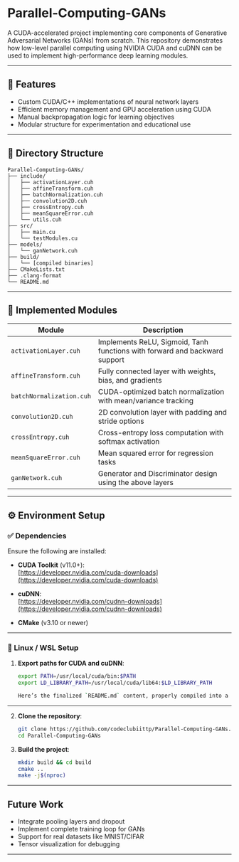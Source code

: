 # Parallel-Computing-GANs

A CUDA-accelerated project implementing core components of Generative Adversarial Networks (GANs) from scratch. This repository demonstrates how low-level parallel computing using NVIDIA CUDA and cuDNN can be used to implement high-performance deep learning modules.

---

## 🔧 Features

- Custom CUDA/C++ implementations of neural network layers
- Efficient memory management and GPU acceleration using CUDA
- Manual backpropagation logic for learning objectives
- Modular structure for experimentation and educational use

---
## 📁 Directory Structure
```
Parallel-Computing-GANs/
├── include/
│   ├── activationLayer.cuh
│   ├── affineTransform.cuh
│   ├── batchNormalization.cuh
│   ├── convolution2D.cuh
│   ├── crossEntropy.cuh
│   ├── meanSquareError.cuh
│   └── utils.cuh
├── src/
│   ├── main.cu
│   └── testModules.cu
├── models/
│   └── ganNetwork.cuh
├── build/
│   └── [compiled binaries]
├── CMakeLists.txt
├── .clang-format
└── README.md
```
---

## 🧠 Implemented Modules

| Module                  | Description |
|--------------------------|-------------|
| `activationLayer.cuh`    | Implements ReLU, Sigmoid, Tanh functions with forward and backward support |
| `affineTransform.cuh`    | Fully connected layer with weights, bias, and gradients |
| `batchNormalization.cuh` | CUDA-optimized batch normalization with mean/variance tracking |
| `convolution2D.cuh`      | 2D convolution layer with padding and stride options |
| `crossEntropy.cuh`       | Cross-entropy loss computation with softmax activation |
| `meanSquareError.cuh`    | Mean squared error for regression tasks |
| `ganNetwork.cuh`         | Generator and Discriminator design using the above layers |

---

## ⚙️ Environment Setup

### ✅ Dependencies

Ensure the following are installed:

- **CUDA Toolkit** (v11.0+):  
  [https://developer.nvidia.com/cuda-downloads](https://developer.nvidia.com/cuda-downloads)

- **cuDNN**:  
  [https://developer.nvidia.com/cudnn-downloads](https://developer.nvidia.com/cudnn-downloads)

- **CMake** (v3.10 or newer)

---

### 🐧 Linux / WSL Setup

1. **Export paths for CUDA and cuDNN**:
   ```bash
   export PATH=/usr/local/cuda/bin:$PATH
   export LD_LIBRARY_PATH=/usr/local/cuda/lib64:$LD_LIBRARY_PATH

   Here’s the finalized `README.md` content, properly compiled into a single markdown file. You can copy this directly into your GitHub repository's `README.md`. It includes all sections from your provided content, formatted cleanly and consistently:

---

2. **Clone the repository**:
   ```bash
   git clone https://github.com/codeclubiittp/Parallel-Computing-GANs.git
   cd Parallel-Computing-GANs
   ```

3. **Build the project**:
   ```bash
   mkdir build && cd build
   cmake ..
   make -j$(nproc)
   ```

---

## Future Work

- Integrate pooling layers and dropout
- Implement complete training loop for GANs
- Support for real datasets like MNIST/CIFAR
- Tensor visualization for debugging

---
